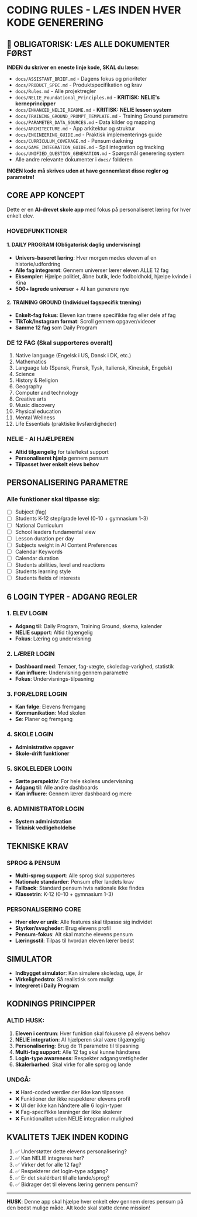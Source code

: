 # CODING RULES - LÆS INDEN HVER KODE GENERERING

## 🚨 OBLIGATORISK: LÆS ALLE DOKUMENTER FØRST
**INDEN du skriver en eneste linje kode, SKAL du læse:**
- `docs/ASSISTANT_BRIEF.md` - Dagens fokus og prioriteter
- `docs/PRODUCT_SPEC.md` - Produktspecifikation og krav
- `docs/Rules.md` - Alle projektregler
- `docs/NELIE_Foundational_Principles.md` - **KRITISK: NELIE's kerneprincipper**
- `docs/ENHANCED_NELIE_README.md` - **KRITISK: NELIE lesson system**
- `docs/TRAINING_GROUND_PROMPT_TEMPLATE.md` - Training Ground parametre
- `docs/PARAMETER_DATA_SOURCES.md` - Data kilder og mapping
- `docs/ARCHITECTURE.md` - App arkitektur og struktur
- `docs/ENGINEERING_GUIDE.md` - Praktisk implementerings guide
- `docs/CURRICULUM_COVERAGE.md` - Pensum dækning
- `docs/GAME_INTEGRATION_GUIDE.md` - Spil integration og tracking
- `docs/UNIFIED_QUESTION_GENERATION.md` - Spørgsmål generering system
- Alle andre relevante dokumenter i `docs/` folderen

**INGEN kode må skrives uden at have gennemlæst disse regler og parametre!**

## CORE APP KONCEPT
Dette er en **AI-drevet skole app** med fokus på personaliseret læring for hver enkelt elev.

### HOVEDFUNKTIONER

#### 1. DAILY PROGRAM (Obligatorisk daglig undervisning)
- **Univers-baseret læring**: Hver morgen mødes eleven af en historie/udfordring
- **Alle fag integreret**: Gennem universer lærer eleven ALLE 12 fag
- **Eksempler**: Hjælpe politiet, åbne butik, lede fodboldhold, hjælpe kvinde i Kina
- **500+ lagrede universer** + AI kan generere nye

#### 2. TRAINING GROUND (Individuel fagspecifik træning)
- **Enkelt-fag fokus**: Eleven kan træne specifikke fag eller dele af fag
- **TikTok/Instagram format**: Scroll gennem opgaver/videoer
- **Samme 12 fag** som Daily Program

### DE 12 FAG (Skal supporteres overalt)
1. Native language (Engelsk i US, Dansk i DK, etc.)
2. Mathematics
3. Language lab (Spansk, Fransk, Tysk, Italiensk, Kinesisk, Engelsk)
4. Science
5. History & Religion
6. Geography
7. Computer and technology
8. Creative arts
9. Music discovery
10. Physical education
11. Mental Wellness
12. Life Essentials (praktiske livsfærdigheder)

### NELIE - AI HJÆLPEREN
- **Altid tilgængelig** for tale/tekst support
- **Personaliseret hjælp** gennem pensum
- **Tilpasset hver enkelt elevs behov**

## PERSONALISERING PARAMETRE
### Alle funktioner skal tilpasse sig:
- [ ] Subject (fag)
- [ ] Students K-12 step/grade level (0-10 + gymnasium 1-3)
- [ ] National Curriculum
- [ ] School leaders fundamental view
- [ ] Lesson duration per day
- [ ] Subjects weight in AI Content Preferences
- [ ] Calendar Keywords
- [ ] Calendar duration
- [ ] Students abilities, level and reactions
- [ ] Students learning style
- [ ] Students fields of interests

## 6 LOGIN TYPER - ADGANG REGLER

### 1. ELEV LOGIN
- **Adgang til**: Daily Program, Training Ground, skema, kalender
- **NELIE support**: Altid tilgængelig
- **Fokus**: Læring og undervisning

### 2. LÆRER LOGIN
- **Dashboard med**: Temaer, fag-vægte, skoledag-varighed, statistik
- **Kan influere**: Undervisning gennem parametre
- **Fokus**: Undervisnings-tilpasning

### 3. FORÆLDRE LOGIN
- **Kan følge**: Elevens fremgang
- **Kommunikation**: Med skolen
- **Se**: Planer og fremgang

### 4. SKOLE LOGIN
- **Administrative opgaver**
- **Skole-drift funktioner**

### 5. SKOLELEDER LOGIN
- **Sætte perspektiv**: For hele skolens undervisning
- **Adgang til**: Alle andre dashboards
- **Kan influere**: Gennem lærer dashboard og mere

### 6. ADMINISTRATOR LOGIN
- **System administration**
- **Teknisk vedligeholdelse**

## TEKNISKE KRAV

### SPROG & PENSUM
- **Multi-sprog support**: Alle sprog skal supporteres
- **Nationale standarder**: Pensum efter landets krav
- **Fallback**: Standard pensum hvis nationale ikke findes
- **Klassetrin**: K-12 (0-10 + gymnasium 1-3)

### PERSONALISERING CORE
- **Hver elev er unik**: Alle features skal tilpasse sig individet
- **Styrker/svagheder**: Brug elevens profil
- **Pensum-fokus**: Alt skal matche elevens pensum
- **Læringsstil**: Tilpas til hvordan eleven lærer bedst

## SIMULATOR
- **Indbygget simulator**: Kan simulere skoledag, uge, år
- **Virkelighedstro**: Så realistisk som muligt
- **Integreret i Daily Program**

## KODNINGS PRINCIPPER

### ALTID HUSK:
1. **Eleven i centrum**: Hver funktion skal fokusere på elevens behov
2. **NELIE integration**: AI hjælperen skal være tilgængelig
3. **Personalisering**: Brug de 11 parametre til tilpasning
4. **Multi-fag support**: Alle 12 fag skal kunne håndteres
5. **Login-type awareness**: Respekter adgangsrettigheder
6. **Skalerbarhed**: Skal virke for alle sprog og lande

### UNDGÅ:
- ❌ Hard-coded værdier der ikke kan tilpasses
- ❌ Funktioner der ikke respekterer elevens profil
- ❌ UI der ikke kan håndtere alle 6 login-typer
- ❌ Fag-specifikke løsninger der ikke skalerer
- ❌ Funktionalitet uden NELIE integration mulighed

## KVALITETS TJEK INDEN KODING
1. ✅ Understøtter dette elevens personalisering?
2. ✅ Kan NELIE integreres her?
3. ✅ Virker det for alle 12 fag?
4. ✅ Respekterer det login-type adgang?
5. ✅ Er det skalérbart til alle lande/sprog?
6. ✅ Bidrager det til elevens læring gennem pensum?

---
**HUSK**: Denne app skal hjælpe hver enkelt elev gennem deres pensum på den bedst mulige måde. Alt kode skal støtte denne mission!